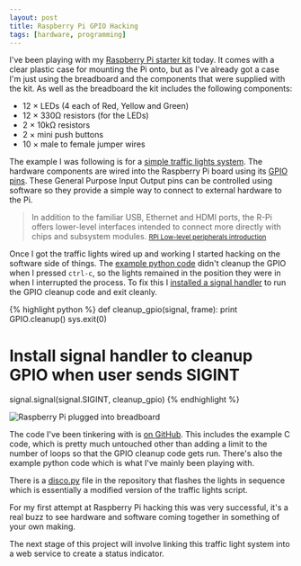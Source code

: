 ```yaml
---
layout: post
title: Raspberry Pi GPIO Hacking
tags: [hardware, programming]
---
```


I've been playing with my [Raspberry Pi starter kit][0] today. It comes with a clear plastic case for mounting the Pi onto, but as I've already got a case I'm just using the breadboard and the components that were supplied with the kit. As well as the breadboard the kit includes the following components:

* 12 &times; LEDs (4 each of Red, Yellow and Green)
* 12 &times; 330&Omega; resistors (for the LEDs)
* 2 &times; 10k&Omega; resistors
* 2 &times; mini push buttons
* 10 &times; male to female jumper wires

The example I was following is for a [simple traffic lights system][1].
The hardware components are wired into the Raspberry Pi board using its
[GPIO pins][2]. These General Purpose Input Output pins can be
controlled using software so they provide a simple way to connect to
external hardware to the Pi.

> In addition to the familiar USB, Ethernet and HDMI ports, the R-Pi
> offers lower-level interfaces intended to connect more directly with
> chips and subsystem modules.
> <small><a href="http://elinux.org/RPi_Low-level_peripherals#Introduction">RPi Low-level peripherals introduction</a></small>

Once I got the traffic lights wired up and working I started hacking
on the software side of things. The [example python code][4] didn't cleanup
the GPIO when I pressed `ctrl-c`, so the lights remained in the position
they were in when I interrupted the process. To fix this I [installed a
signal handler][3] to run the GPIO cleanup code and exit cleanly.

{% highlight python %}
def cleanup_gpio(signal, frame):
    print
    GPIO.cleanup()
    sys.exit(0)

# Install signal handler to cleanup GPIO when user sends SIGINT
signal.signal(signal.SIGINT, cleanup_gpio)
{% endhighlight %}

![Raspberry Pi plugged into breadboard](https://s3-eu-west-1.amazonaws.com/img.hecticjeff.net/rpi-20121230-221554.jpg)

The code I've been tinkering with is [on
GitHub](https://github.com/chrismytton/rpi-traffic_lights). This includes the example
C code, which is pretty much untouched other than adding a limit to the
number of loops so that the GPIO cleanup code gets run. There's also the
example python code which is what I've mainly been playing with.

There is a [disco.py][5] file in the repository that flashes the lights in
sequence which is essentially a modified version of the traffic lights script.

For my first attempt at Raspberry Pi hacking this was very successful,
it's a real buzz to see hardware and software coming together in
something of your own making.

The next stage of this project will involve linking this traffic light
system into a web service to create a status indicator.

[0]: http://www.skpang.co.uk/catalog/starter-kita-for-raspberry-pi-pi-not-include-p-1070.html
[1]: http://www.skpang.co.uk/blog/archives/656
[2]: http://elinux.org/RPi_Low-level_peripherals#General_Purpose_Input.2FOutput_.28GPIO.29
[3]: https://github.com/chrismytton/rpi-traffic_lights/blob/a6fba162d11679bd3daaeb9a8adca2b223092152/traffic_light_rev_2.py#L34-L42
[4]: http://skpang.co.uk/dl/traffic_light_rev_2.py
[5]: https://github.com/chrismytton/rpi-traffic_lights/blob/a6fba162d11679bd3daaeb9a8adca2b223092152/disco.py
